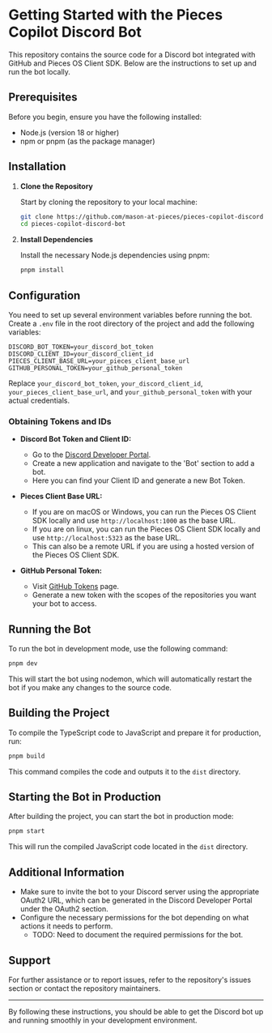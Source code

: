 # Getting Started with the Pieces Copilot Discord Bot

This repository contains the source code for a Discord bot integrated with GitHub and Pieces OS Client SDK. Below are the instructions to set up and run the bot locally.

## Prerequisites

Before you begin, ensure you have the following installed:
- Node.js (version 18 or higher)
- npm or pnpm (as the package manager)

## Installation

1. **Clone the Repository**

   Start by cloning the repository to your local machine:

   ```bash
   git clone https://github.com/mason-at-pieces/pieces-copilot-discord-bot.git
   cd pieces-copilot-discord-bot
   ```

2. **Install Dependencies**

   Install the necessary Node.js dependencies using pnpm:

   ```bash
   pnpm install
   ```

## Configuration

You need to set up several environment variables before running the bot. Create a `.env` file in the root directory of the project and add the following variables:

```plaintext
DISCORD_BOT_TOKEN=your_discord_bot_token
DISCORD_CLIENT_ID=your_discord_client_id
PIECES_CLIENT_BASE_URL=your_pieces_client_base_url
GITHUB_PERSONAL_TOKEN=your_github_personal_token
```

Replace `your_discord_bot_token`, `your_discord_client_id`, `your_pieces_client_base_url`, and `your_github_personal_token` with your actual credentials.

### Obtaining Tokens and IDs

- **Discord Bot Token and Client ID:**
    - Go to the [Discord Developer Portal](https://discord.com/developers/applications).
    - Create a new application and navigate to the 'Bot' section to add a bot.
    - Here you can find your Client ID and generate a new Bot Token.

- **Pieces Client Base URL:**
    - If you are on macOS or Windows, you can run the Pieces OS Client SDK locally and use `http://localhost:1000` as the base URL.
    - If you are on linux, you can run the Pieces OS Client SDK locally and use `http://localhost:5323` as the base URL.
    - This can also be a remote URL if you are using a hosted version of the Pieces OS Client SDK.

- **GitHub Personal Token:**
    - Visit [GitHub Tokens](https://github.com/settings/tokens) page.
    - Generate a new token with the scopes of the repositories you want your bot to access.

## Running the Bot

To run the bot in development mode, use the following command:

```bash
pnpm dev
```

This will start the bot using nodemon, which will automatically restart the bot if you make any changes to the source code.

## Building the Project

To compile the TypeScript code to JavaScript and prepare it for production, run:

```bash
pnpm build
```

This command compiles the code and outputs it to the `dist` directory.

## Starting the Bot in Production

After building the project, you can start the bot in production mode:

```bash
pnpm start
```

This will run the compiled JavaScript code located in the `dist` directory.

## Additional Information

- Make sure to invite the bot to your Discord server using the appropriate OAuth2 URL, which can be generated in the Discord Developer Portal under the OAuth2 section.
- Configure the necessary permissions for the bot depending on what actions it needs to perform.
  - TODO: Need to document the required permissions for the bot.

## Support

For further assistance or to report issues, refer to the repository's issues section or contact the repository maintainers.

---

By following these instructions, you should be able to get the Discord bot up and running smoothly in your development environment.